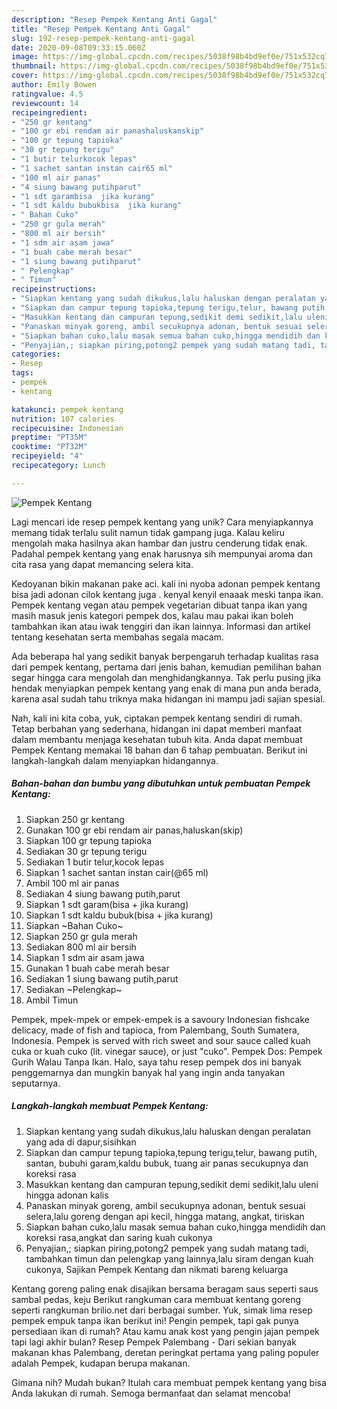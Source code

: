 ```yaml
---
description: "Resep Pempek Kentang Anti Gagal"
title: "Resep Pempek Kentang Anti Gagal"
slug: 192-resep-pempek-kentang-anti-gagal
date: 2020-09-08T09:33:15.060Z
image: https://img-global.cpcdn.com/recipes/5038f98b4bd9ef0e/751x532cq70/pempek-kentang-foto-resep-utama.jpg
thumbnail: https://img-global.cpcdn.com/recipes/5038f98b4bd9ef0e/751x532cq70/pempek-kentang-foto-resep-utama.jpg
cover: https://img-global.cpcdn.com/recipes/5038f98b4bd9ef0e/751x532cq70/pempek-kentang-foto-resep-utama.jpg
author: Emily Bowen
ratingvalue: 4.5
reviewcount: 14
recipeingredient:
- "250 gr kentang"
- "100 gr ebi rendam air panashaluskanskip"
- "100 gr tepung tapioka"
- "30 gr tepung terigu"
- "1 butir telurkocok lepas"
- "1 sachet santan instan cair65 ml"
- "100 ml air panas"
- "4 siung bawang putihparut"
- "1 sdt garambisa  jika kurang"
- "1 sdt kaldu bubukbisa  jika kurang"
- " Bahan Cuko"
- "250 gr gula merah"
- "800 ml air bersih"
- "1 sdm air asam jawa"
- "1 buah cabe merah besar"
- "1 siung bawang putihparut"
- " Pelengkap"
- " Timun"
recipeinstructions:
- "Siapkan kentang yang sudah dikukus,lalu haluskan dengan peralatan yang ada di dapur,sisihkan"
- "Siapkan dan campur tepung tapioka,tepung terigu,telur, bawang putih, santan, bubuhi garam,kaldu bubuk, tuang air panas secukupnya dan koreksi rasa"
- "Masukkan kentang dan campuran tepung,sedikit demi sedikit,lalu uleni hingga adonan kalis"
- "Panaskan minyak goreng, ambil secukupnya adonan, bentuk sesuai selera,lalu goreng dengan api kecil, hingga matang, angkat, tiriskan"
- "Siapkan bahan cuko,lalu masak semua bahan cuko,hingga mendidih dan koreksi rasa,angkat dan saring kuah cukonya"
- "Penyajian,; siapkan piring,potong2 pempek yang sudah matang tadi, tambahkan timun dan pelengkap yang lainnya,lalu siram dengan kuah cukonya, Sajikan Pempek Kentang dan nikmati bareng keluarga"
categories:
- Resep
tags:
- pempek
- kentang

katakunci: pempek kentang 
nutrition: 107 calories
recipecuisine: Indonesian
preptime: "PT35M"
cooktime: "PT32M"
recipeyield: "4"
recipecategory: Lunch

---
```



![Pempek Kentang](https://img-global.cpcdn.com/recipes/5038f98b4bd9ef0e/751x532cq70/pempek-kentang-foto-resep-utama.jpg)

Lagi mencari ide resep pempek kentang yang unik? Cara menyiapkannya memang tidak terlalu sulit namun tidak gampang juga. Kalau keliru mengolah maka hasilnya akan hambar dan justru cenderung tidak enak. Padahal pempek kentang yang enak harusnya sih mempunyai aroma dan cita rasa yang dapat memancing selera kita.

Kedoyanan bikin makanan pake aci. kali ini nyoba adonan pempek kentang bisa jadi adonan cilok kentang juga . kenyal kenyil enaaak meski tanpa ikan. Pempek kentang vegan atau pempek vegetarian dibuat tanpa ikan yang masih masuk jenis kategori pempek dos, kalau mau pakai ikan boleh tambahkan ikan atau iwak tenggiri dan ikan lainnya. Informasi dan artikel tentang kesehatan serta membahas segala macam.

Ada beberapa hal yang sedikit banyak berpengaruh terhadap kualitas rasa dari pempek kentang, pertama dari jenis bahan, kemudian pemilihan bahan segar hingga cara mengolah dan menghidangkannya. Tak perlu pusing jika hendak menyiapkan pempek kentang yang enak di mana pun anda berada, karena asal sudah tahu triknya maka hidangan ini mampu jadi sajian spesial.


Nah, kali ini kita coba, yuk, ciptakan pempek kentang sendiri di rumah. Tetap berbahan yang sederhana, hidangan ini dapat memberi manfaat dalam membantu menjaga kesehatan tubuh kita. Anda dapat membuat Pempek Kentang memakai 18 bahan dan 6 tahap pembuatan. Berikut ini langkah-langkah dalam menyiapkan hidangannya.

<!--inarticleads1-->

##### Bahan-bahan dan bumbu yang dibutuhkan untuk pembuatan Pempek Kentang:

1. Siapkan 250 gr kentang
1. Gunakan 100 gr ebi rendam air panas,haluskan(skip)
1. Siapkan 100 gr tepung tapioka
1. Sediakan 30 gr tepung terigu
1. Sediakan 1 butir telur,kocok lepas
1. Siapkan 1 sachet santan instan cair(@65 ml)
1. Ambil 100 ml air panas
1. Sediakan 4 siung bawang putih,parut
1. Siapkan 1 sdt garam(bisa + jika kurang)
1. Siapkan 1 sdt kaldu bubuk(bisa + jika kurang)
1. Siapkan  ~Bahan Cuko~
1. Siapkan 250 gr gula merah
1. Sediakan 800 ml air bersih
1. Siapkan 1 sdm air asam jawa
1. Gunakan 1 buah cabe merah besar
1. Sediakan 1 siung bawang putih,parut
1. Sediakan  ~Pelengkap~
1. Ambil  Timun


Pempek, mpek-mpek or empek-empek is a savoury Indonesian fishcake delicacy, made of fish and tapioca, from Palembang, South Sumatera, Indonesia. Pempek is served with rich sweet and sour sauce called kuah cuka or kuah cuko (lit. vinegar sauce), or just &#34;cuko&#34;. Pempek Dos: Pempek Gurih Walau Tanpa Ikan. Halo, saya tahu resep pempek dos ini banyak penggemarnya dan mungkin banyak hal yang ingin anda tanyakan seputarnya. 

<!--inarticleads2-->

##### Langkah-langkah membuat Pempek Kentang:

1. Siapkan kentang yang sudah dikukus,lalu haluskan dengan peralatan yang ada di dapur,sisihkan
1. Siapkan dan campur tepung tapioka,tepung terigu,telur, bawang putih, santan, bubuhi garam,kaldu bubuk, tuang air panas secukupnya dan koreksi rasa
1. Masukkan kentang dan campuran tepung,sedikit demi sedikit,lalu uleni hingga adonan kalis
1. Panaskan minyak goreng, ambil secukupnya adonan, bentuk sesuai selera,lalu goreng dengan api kecil, hingga matang, angkat, tiriskan
1. Siapkan bahan cuko,lalu masak semua bahan cuko,hingga mendidih dan koreksi rasa,angkat dan saring kuah cukonya
1. Penyajian,; siapkan piring,potong2 pempek yang sudah matang tadi, tambahkan timun dan pelengkap yang lainnya,lalu siram dengan kuah cukonya, Sajikan Pempek Kentang dan nikmati bareng keluarga


Kentang goreng paling enak disajikan bersama beragam saus seperti saus sambal pedas, keju Berikut rangkuman cara membuat kentang goreng seperti rangkuman brilio.net dari berbagai sumber. Yuk, simak lima resep pempek empuk tanpa ikan berikut ini! Pengin pempek, tapi gak punya persediaan ikan di rumah? Atau kamu anak kost yang pengin jajan pempek tapi lagi akhir bulan? Resep Pempek Palembang - Dari sekian banyak makanan khas Palembang, deretan peringkat pertama yang paling populer adalah Pempek, kudapan berupa makanan. 

Gimana nih? Mudah bukan? Itulah cara membuat pempek kentang yang bisa Anda lakukan di rumah. Semoga bermanfaat dan selamat mencoba!
